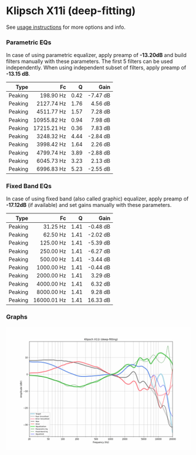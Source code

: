 # Klipsch X11i (deep-fitting)
See [usage instructions](https://github.com/jaakkopasanen/AutoEq#usage) for more options and info.

### Parametric EQs
In case of using parametric equalizer, apply preamp of **-13.20dB** and build filters manually
with these parameters. The first 5 filters can be used independently.
When using independent subset of filters, apply preamp of **-13.15 dB**.

| Type    | Fc          |    Q | Gain     |
|--------:|------------:|-----:|---------:|
| Peaking | 198.90 Hz   | 0.42 | -7.47 dB |
| Peaking | 2127.74 Hz  | 1.76 | 4.56 dB  |
| Peaking | 4511.77 Hz  | 1.57 | 7.28 dB  |
| Peaking | 10955.82 Hz | 0.94 | 7.98 dB  |
| Peaking | 17215.21 Hz | 0.36 | 7.83 dB  |
| Peaking | 3248.32 Hz  | 4.44 | -2.84 dB |
| Peaking | 3998.42 Hz  | 1.64 | 2.26 dB  |
| Peaking | 4799.74 Hz  | 3.89 | -2.88 dB |
| Peaking | 6045.73 Hz  | 3.23 | 2.13 dB  |
| Peaking | 6996.83 Hz  | 5.23 | -2.55 dB |

### Fixed Band EQs
In case of using fixed band (also called graphic) equalizer, apply preamp of **-17.12dB**
(if available) and set gains manually with these parameters.

| Type    | Fc          |    Q | Gain     |
|--------:|------------:|-----:|---------:|
| Peaking | 31.25 Hz    | 1.41 | -0.48 dB |
| Peaking | 62.50 Hz    | 1.41 | -2.02 dB |
| Peaking | 125.00 Hz   | 1.41 | -5.39 dB |
| Peaking | 250.00 Hz   | 1.41 | -6.27 dB |
| Peaking | 500.00 Hz   | 1.41 | -3.44 dB |
| Peaking | 1000.00 Hz  | 1.41 | -0.44 dB |
| Peaking | 2000.00 Hz  | 1.41 | 3.29 dB  |
| Peaking | 4000.00 Hz  | 1.41 | 6.32 dB  |
| Peaking | 8000.00 Hz  | 1.41 | 9.28 dB  |
| Peaking | 16000.01 Hz | 1.41 | 16.33 dB |

### Graphs
![](./Klipsch%20X11i%20(deep-fitting).png)